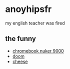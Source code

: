 # anoyhipsfr
my english teacher was fired

## the funny
 - [chromebook nuker 9000](https://anoyhipsfr.github.io/nuke)
 - [doom](https://anoyhipsfr.github.io/doom)
 - [cheese](https://anoyhipsfr.github.io/cheese)
